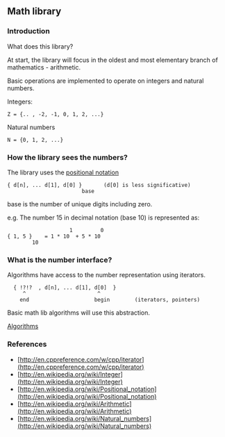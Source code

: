 

## Math library

### Introduction

What does this library?

At start, the library will focus in the oldest and most elementary branch of mathematics - arithmetic.

Basic operations are implemented to operate on integers and natural numbers.

Integers: 
```
Z = {.. , -2, -1, 0, 1, 2, ...}
```
Natural numbers
```
N = {0, 1, 2, ...}
```
### How the library sees the numbers?

The library uses the [positional notation](http://en.wikipedia.org/wiki/Positional_notation)
```
{ d[n], ... d[1], d[0] }       (d[0] is less significative)
                        base
```

base is the number of unique digits including zero.

e.g. The number 15 in decimal notation (base 10) is represented as:
```
                    1         0
{ 1, 5 }    = 1 * 10  + 5 * 10      
        10
```

### What is the number interface?
Algorithms have access to the number representation using iterators.

```
  { !?!?  , d[n], ... d[1], d[0]  } 
     ^                       ^
    end                     begin        (iterators, pointers)

```

Basic math lib algorithms will use this abstraction. 

[Algorithms](algorithms.md)

### References

* [http://en.cppreference.com/w/cpp/iterator](http://en.cppreference.com/w/cpp/iterator)
* [http://en.wikipedia.org/wiki/Integer](http://en.wikipedia.org/wiki/Integer)
* [http://en.wikipedia.org/wiki/Positional_notation](http://en.wikipedia.org/wiki/Positional_notation)
* [http://en.wikipedia.org/wiki/Arithmetic](http://en.wikipedia.org/wiki/Arithmetic)
* [http://en.wikipedia.org/wiki/Natural_numbers](http://en.wikipedia.org/wiki/Natural_numbers)
